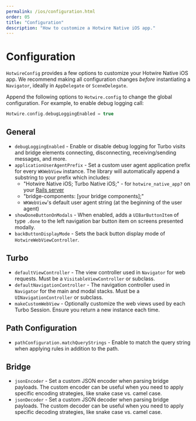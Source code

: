 ```yaml
---
permalink: /ios/configuration.html
order: 05
title: "Configuration"
description: "How to customize a Hotwire Native iOS app."
---
```


# Configuration

`HotwireConfig` provides a few options to customize your Hotwire Native iOS app. We recommend making all configuration changes *before* instantiating a `Navigator`, ideally in `AppDelegate` or `SceneDelegate`.

Append the following options to `Hotwire.config` to change the global configuration. For example, to enable debug logging call:

```swift
Hotwire.config.debugLoggingEnabled = true
```

## General

* `debugLoggingEnabled` - Enable or disable debug logging for Turbo visits and bridge elements connecting, disconnecting, receiving/sending messages, and more.
* `applicationUserAgentPrefix` - Set a custom user agent application prefix for every `WKWebView` instance. The library will automatically append a substring to your prefix which includes:
    * "Hotwire Native iOS; Turbo Native iOS;" - for `hotwire_native_app?` on your [Rails server](https://github.com/hotwired/turbo-rails/blob/1aa7ba9d38dee1e1b4078a74404131122b907176/app/controllers/turbo/native/navigation.rb#L14)
    * "bridge-components: [your bridge components];"
    * `WKWebView`'s default user agent string (at the beginning of the user agent)
* `showDoneButtonOnModals` - When enabled, adds a `UIBarButtonItem` of type `.done` to the left navigation bar button item on screens presented modally.
* `backButtonDisplayMode` - Sets the back button display mode of `HotwireWebViewController`.

## Turbo

* `defaultViewController` - The view controller used in `Navigator` for web requests. Must be a `VisitableViewController` or subclass.
* `defaultNavigationController` - The navigation controller used in `Navigator` for the main and modal stacks. Must be a `UINavigationController` or subclass.
* `makeCustomWebView` - Optionally customize the web views used by each Turbo Session. Ensure you return a new instance each time.

## Path Configuration

* `pathConfiguration.matchQueryStrings` - Enable to match the query string when applying rules in addition to the path.

## Bridge

* `jsonEncoder` - Set a custom JSON encoder when parsing bridge payloads. The custom encoder can be useful when you need to apply specific encoding strategies, like snake case vs. camel case.
* `jsonDecoder` - Set a custom JSON decoder when parsing bridge payloads. The custom decoder can be useful when you need to apply specific decoding strategies, like snake case vs. camel case.
